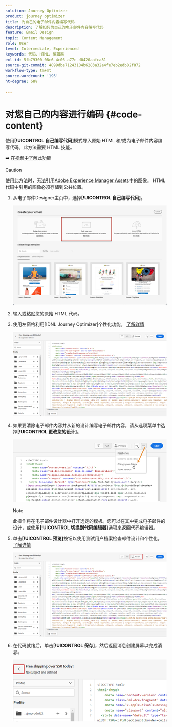 ```yaml
---
solution: Journey Optimizer
product: journey optimizer
title: 为自己的电子邮件内容编写代码
description: 了解如何为自己的电子邮件内容编写代码
feature: Email Design
topic: Content Management
role: User
level: Intermediate, Experienced
keywords: 代码、HTML、编辑器
exl-id: 5fb79300-08c6-4c06-a77c-d0420aafca31
source-git-commit: 4899dbe71243184b6283a32a4fe7eb2edb82f872
workflow-type: tm+mt
source-wordcount: '195'
ht-degree: 68%

---
```


# 对您自己的内容进行编码 {#code-content}

使用&#x200B;**[!UICONTROL 自己编写代码]**&#x200B;模式导入原始 HTML 和/或为电子邮件内容编写代码。此方法需要 HTML 技能。

➡️ [在视频中了解此功能](#video)

>[!CAUTION]
>
> 使用此方法时，无法引用[Adobe Experience Manager Assets](../content-management/assets.md)中的图像。 HTML代码中引用的图像必须存储到公共位置。

1. 从电子邮件Designer主页中，选择&#x200B;**[!UICONTROL 自己编写代码]**。

   ![](assets/code-your-own.png)

1. 输入或粘贴您的原始 HTML 代码。

1. 使用左窗格利用[!DNL Journey Optimizer]个性化功能。 [了解详情](../personalization/personalize.md)

   ![](assets/code-editor.png)

1. 如果要清除电子邮件内容并从新的设计编写电子邮件内容，请从选项菜单中选择&#x200B;**[!UICONTROL 更改您的设计]**。

   ![](assets/code-editor-change-design.png)

   >[!NOTE]
   >
   >此操作将在电子邮件设计器中打开选定的模板。您可以在其中完成电子邮件的设计，或使用&#x200B;**[!UICONTROL 切换到代码编辑器]**&#x200B;选项来返回代码编辑器。

1. 单击&#x200B;**[!UICONTROL 预览]**&#x200B;按钮以使用测试用户档案检查邮件设计和个性化。 [了解详情](../content-management/preview-test.md)

   ![](assets/code-editor-preview.png)

1. 在代码就绪后，单击&#x200B;**[!UICONTROL 保存]**，然后返回消息创建屏幕以完成消息。

   ![](assets/code-editor-save.png)
